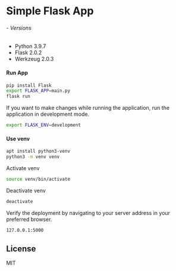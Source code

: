 # Simple Flask App
###### - Versions
- Python 3.9.7
- Flask 2.0.2
- Werkzeug 2.0.3


#### Run App
```sh
pip install Flask
export FLASK_APP=main.py
flask run
```
If you want to make changes while running the application, run the application in development mode.
```sh
export FLASK_ENV=development
```
#### Use venv
```sh
apt install python3-venv
python3 -m venv venv
```
Activate venv
```sh
source venv/bin/activate
```
Deactivate venv
```sh
deactivate
```

Verify the deployment by navigating to your server address in
your preferred browser.

```sh
127.0.0.1:5000
```

## License

MIT